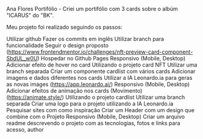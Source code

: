 Ana Flores
Portifólio - Criei um portifólio com 3 cards sobre o albúm "ICARUS" do "BK".

Meu projeto foi realizado seguindo os passos: 

Utilizar github
Fazer os commits em inglês
Utilizar branch para funcionalidade
Seguir o design proposto (https://www.frontendmentor.io/challenges/nft-preview-card-component-SbdUL_w0U)
Hospedar no Github Pages
Responsivo (Mobile, Desktop)
Adicionar efeito de hover no card
Utilizando o projeto card NFT
Utilizar uma branch separada
Criar um componente cardlist com vários cards
Adicionar imagens e dados diferentes nos cards
Utilizar a IA Leonardo.ia para geras as novas images (https://app.leonardo.ai/)
Responsivo (Mobile, Desktop)
Adicionar efeitos de animação nos cards (Movimento) (https://animate.style/)
Utilizando o projeto cardlist
Utilizar uma branch separada
Criar uma logo para o projeto utilizando a IA Leonardo.ia
Pesquisar sites com como inspiração
Criar um Header com um design que combine com o Projeto
Responsivo (Mobile, Desktop)
Criar um arquivo readme descrevendo o projeto com as tecnologias, fotos e links para acesso, author

